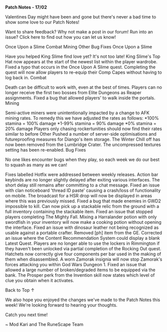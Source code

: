 __Patch Notes - 17/02__

Valentines Day might have been and gone but there's never a bad time to show some love to our Patch Notes!


Want to share feedback? Why not make a post in our forum!
Run into an issue? Click here to find out how you can let us know!

Once Upon a Slime
Combat
Mining
Other
Bug Fixes
Once Upon a Slime

Have you helped King Slime find love yet? It's not too late!
King Slime's Top Hat now appears at the start of the newest list within the player wardrobe.
Fixed a typo that occurs in the Once Upon A Slime quest.
Completing the quest will now allow players to re-equip their Comp Capes without having to log back in.
Combat

Death can be difficult to work with, even at the best of times.
Players can no longer receive the first two bosses from Elite Dungeons as Reaper assignments.
Fixed a bug that allowed players' to walk inside the portals.
Mining

Semi-active miners were unintentionally impacted by a change to AFK mining rates. To remedy this we have adjusted the rates as follows:
*100% stamina = 100% damage
*1-99% stamina = 90% damage
*0% stamina = 20% damage
Players only chasing rockertunities should now find their rates similar to before
Other
Pushed a number of server-side optimisations and futureproofing measures for Diango's item storage.
The Winter Chill off has now been removed from the Lumbridge Crater.
The uncompressed textures setting has been re-enabled.
Bug Fixes

No one likes encounter bugs when they play, so each week we do our best to squash as many as we can!

Fixes labelled Hotfix were addressed between weekly releases.
Action bar keybinds are no longer slightly delayed after exiting various interfaces. The short delay still remains after committing to a chat message.
Fixed an issue with clan noticeboard 'thread ID paste' causing a crash/loss of functionality on mobile.
The broadcast for a HSR drop will now be displayed in areas where this was previously missed.
Fixed a bug that made enemies in GWD2 impossible to kill.
Can now pick up a stackable relic from the ground with a full inventory containing the stackable item.
Fixed an issue that stopped players completing The Mighty Fall.
Mixing a Harralander potion with only swordfish in your inventory will now make a cooking potion without opening the interface.
Fixed an issue with dinosaur leather not being recognized as usable against a portable crafter.
Removed [ph] item from the GE.
Corrected an issue where the Content Recommendation System could display a blank Latest Quest.
Players are no longer able to use the lockers in Rimmington if they haven't been unlocked via partial completion of the Rocking Out quest.
Hatchets now correctly give four components per bar used in the making of them when disassembled.
A worn Zamorak insignia will now stop Zamorak's forces attacking you within God Wars Dungeon 1.
Fixed an issue that allowed a large number of broken/degraded items to be equipped via the bank.
The Prosper perk from the Invention skill now states which level of clue you obtain when it activates.

Back to Top ↑

We also hope you enjoyed the changes we've made to the Patch Notes this week! We're looking forward to hearing your thoughts.

Catch you next time!

~ Mod Kari and The RuneScape Team
